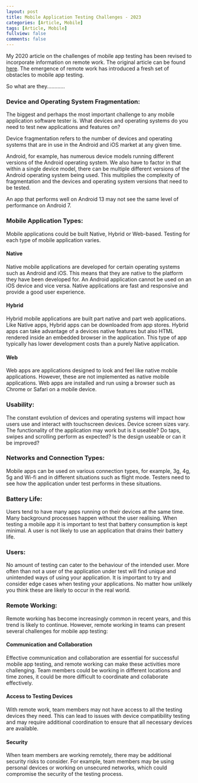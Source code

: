 ```yaml
---
layout: post
title: Mobile Application Testing Challenges - 2023
categories: [Article, Mobile]
tags: [Article, Mobile]
fullview: false
comments: false
---
```


My 2020 article on the challenges of mobile app testing has been revised to incorporate information on remote work. The original article can be found <a href="https://russmorley.net/article/mobile/2020/06/28/Mobile.html" target="_self">here</a>. The emergence of remote work has introduced a fresh set of obstacles to mobile app testing.

So what are they............

<H3>Device and Operating System Fragmentation:</H3>

The biggest and perhaps the most important challenge to any mobile application software tester is. What devices and operating systems do you need to test new applications and features on?

Device fragmentation refers to the number of devices and operating systems that are in use in the Android and iOS market at any given time.

Android, for example, has numerous device models running different versions of the Android operating system. We also have to factor in that within a single device model, there can be multiple different versions of the Android operating system being used. This multiplies the complexity of fragmentation and the devices and operating system versions that need to be tested.

An app that performs well on Android 13 may not see the same level of performance on Android 7.

<h3>Mobile Application Types:</h3>

Mobile applications could be built Native, Hybrid or Web-based. Testing for each type of mobile application varies.

<h4>Native</h4>

Native mobile applications are developed for certain operating systems such as Android and iOS. This means that they are native to the platform they have been developed for. An Android application cannot be used on an iOS device and vice versa. Native applications are fast and responsive and provide a good user experience.

<h4>Hybrid</h4>

Hybrid mobile applications are built part native and part web applications. Like Native apps, Hybrid apps can be downloaded from app stores. Hybrid apps can take advantage of a devices native features but also HTML rendered inside an embedded browser in the application. This type of app typically has lower development costs than a purely Native application. 

<h4>Web</h4>

Web apps are applications designed to look and feel like native mobile applications. However, these are not implemented as native mobile applications. Web apps are installed and run using a browser such as Chrome or Safari on a mobile device.

<h3>Usability:</h3>

The constant evolution of devices and operating systems will impact how users use and interact with touchscreen devices. Device screen sizes vary. The functionality of the application may work but is it useable? Do taps, swipes and scrolling perform as expected? Is the design useable or can it be improved?

<h3>Networks and Connection Types:</h3>

Mobile apps can be used on various connection types, for example, 3g, 4g, 5g and Wi-fi and in different situations such as flight mode. Testers need to see how the application under test performs in these situations. 

<h3>Battery Life:</h3>

Users tend to have many apps running on their devices at the same time. Many background processes happen without the user realising. When testing a mobile app it is important to test that battery consumption is kept minimal. A user is not likely to use an application that drains their battery life.

<h3>Users:</h3>

No amount of testing can cater to the behaviour of the intended user. More often than not a user of the application under test will find unique and unintended ways of using your application. It is important to try and consider edge cases when testing your applications. No matter how unlikely you think these are likely to occur in the real world.

<h3>Remote Working:</h3>

Remote working has become increasingly common in recent years, and this trend is likely to continue. However, remote working in teams can present several challenges for mobile app testing:

<h4>Communication and Collaboration</h4>

Effective communication and collaboration are essential for successful mobile app testing, and remote working can make these activities more challenging. Team members could be working in different locations and time zones, it could be more difficult to coordinate and collaborate effectively.

<h4>Access to Testing Devices</h4>

With remote work, team members may not have access to all the testing devices they need. This can lead to issues with device compatibility testing and may require additional coordination to ensure that all necessary devices are available.

<h4>Security</h4>

When team members are working remotely, there may be additional security risks to consider. For example, team members may be using personal devices or working on unsecured networks, which could compromise the security of the testing process.


